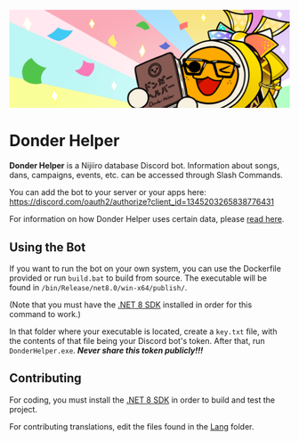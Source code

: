 ![](https://github.com/Donder-Helper/.github/blob/main/profile/banner.png)

# Donder Helper

**Donder Helper** is a Nijiiro database Discord bot. Information about songs, dans, campaigns, events, etc. can be accessed through Slash Commands.

You can add the bot to your server or your apps here: https://discord.com/oauth2/authorize?client_id=1345203265838776431

For information on how Donder Helper uses certain data, please [read here](https://github.com/Donder-Helper/.github/blob/main/about/Privacy.md).

## Using the Bot

If you want to run the bot on your own system, you can use the Dockerfile provided or run `build.bat` to build from source. The executable will be found in `/bin/Release/net8.0/win-x64/publish/`.

(Note that you must have the [.NET 8 SDK](https://dotnet.microsoft.com/en-us/download/dotnet/8.0) installed in order for this command to work.)

In that folder where your executable is located, create a `key.txt` file, with the contents of that file being your Discord bot's token. After that, run `DonderHelper.exe`. ***Never share this token publicly!!!***

## Contributing

For coding, you must install the [.NET 8 SDK](https://dotnet.microsoft.com/en-us/download/dotnet/8.0) in order to build and test the project.

For contributing translations, edit the files found in the [Lang](https://github.com/Donder-Helper/DonderHelper/tree/main/Lang) folder.
